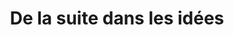 ---
title: "De la suite dans les idées"
url: /lausanne/de-la-suite-dans-les-idees/
shop: Andenken
---